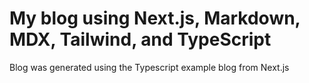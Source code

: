 # My blog using Next.js, Markdown, MDX, Tailwind, and TypeScript

Blog was generated using the Typescript example blog from Next.js